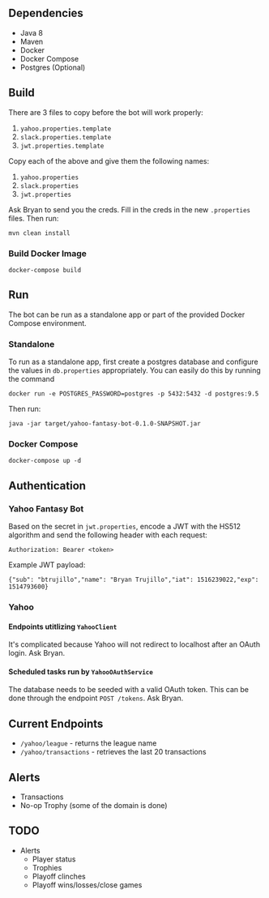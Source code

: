 ## Dependencies

- Java 8
- Maven
- Docker
- Docker Compose
- Postgres (Optional)

## Build

There are 3 files to copy before the bot will work properly:

1. `yahoo.properties.template`
2. `slack.properties.template`
3. `jwt.properties.template`

Copy each of the above and give them the following names: 

1. `yahoo.properties`
2. `slack.properties`
3. `jwt.properties`

Ask Bryan to send you the creds. Fill in the creds in the new `.properties` files. Then run:

`mvn clean install`

### Build Docker Image

`docker-compose build`

## Run

The bot can be run as a standalone app or part of the provided Docker Compose environment.

### Standalone

To run as a standalone app, first create a postgres database and configure the values in `db.properties` appropriately. You can easily do this by running the command 

`docker run -e POSTGRES_PASSWORD=postgres -p 5432:5432 -d postgres:9.5`

Then run:

`java -jar target/yahoo-fantasy-bot-0.1.0-SNAPSHOT.jar`

### Docker Compose

`docker-compose up -d`

## Authentication

### Yahoo Fantasy Bot

Based on the secret in `jwt.properties`, encode a JWT with the HS512 algorithm and send the following header with each request:

`Authorization: Bearer <token>`

Example JWT payload:

`{"sub": "btrujillo","name": "Bryan Trujillo","iat": 1516239022,"exp": 1514793600}`

### Yahoo

#### Endpoints utitlizing `YahooClient`

It's complicated because Yahoo will not redirect to localhost after an OAuth login. Ask Bryan.

#### Scheduled tasks run by `YahooOAuthService`

The database needs to be seeded with a valid OAuth token. This can be done through the endpoint `POST /tokens`. Ask Bryan.

## Current Endpoints

- `/yahoo/league` - returns the league name
- `/yahoo/transactions` - retrieves the last 20 transactions

## Alerts

- Transactions
- No-op Trophy (some of the domain is done)

## TODO

- Alerts
    - Player status
    - Trophies
    - Playoff clinches
    - Playoff wins/losses/close games
